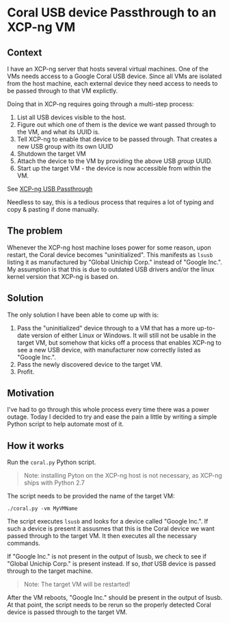 # Coral USB device Passthrough to an XCP-ng VM

## Context

I have an XCP-ng server that hosts several virtual machines. One of the VMs needs access to a Google Coral USB device. Since all VMs are isolated from the host machine, each external device they need access to needs to be passed through to that VM explictly.

Doing that in XCP-ng requires going through a multi-step process:

1. List all USB devices visible to the host.
2. Figure out which one of them is the device we want passed through to the VM, and what its UUID is.
3. Tell XCP-ng to enable that device to be passed through. That creates a new USB group with its own UUID
4. Shutdown the target VM
5. Attach the device to the VM by providing the above USB *group* UUID.
6. Start up the target VM - the device is now accessible from within the VM.

See [XCP-ng USB Passthrough](https://docs.xcp-ng.org/compute/#%EF%B8%8F-usb-passthrough)

Needless to say, this is a tedious process that requires a lot of typing and copy & pasting if done manually.

## The problem

Whenever the XCP-ng host machine loses power for some reason, upon restart, the Coral device becomes "uninitialized". This manifests as `lsusb` listing it as manufactured by "Global Unichip Corp." instead of "Google Inc.". My assumption is that this is due to outdated USB drivers and/or the linux kernel version that XCP-ng is based on.

## Solution

The only solution I have been able to come up with is:
1. Pass the "uninitialized" device through to a VM that has a more up-to-date version of either Linux or Windows. It will still not be usable in the target VM, but somehow that kicks off a process that enables XCP-ng to see a new USB device, with manufacturer now correctly listed as "Google Inc.".
2. Pass the newly discovered device to the target VM.
3. Profit.

## Motivation

I've had to go through this whole process every time there was a power outage. Today I decided to try and ease the pain a little by writing a simple Python script to help automate most of it.

## How it works

Run the `coral.py` Python script.

> Note: installing Pyton on the XCP-ng host is not necessary, as XCP-ng ships with Python 2.7

The script needs to be provided the name of the target VM:
```
./coral.py -vm MyVMName
```

The script executes `lsusb` and looks for a device called "Google Inc.". If such a device is present it assusmes that this is the Coral device we want passed through to the target VM. It then executes all the necessary commands.

If "Google Inc." is not present in the output of lsusb, we check to see if "Global Unichip Corp." is present instead. If so, *that* USB device is passed through to the target machine.

> Note: The target VM will be restarted!

After the VM reboots, "Google Inc." should be present in the output of lsusb. At that point, the script needs to be rerun so the properly detected Coral device is passed through to the target VM.
